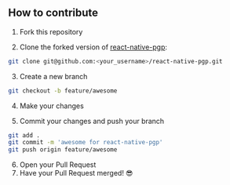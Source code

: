 ## How to contribute

1. Fork this repository

2. Clone the forked version of [react-native-pgp](https://github.com/quan-to/react-native-pgp):
  ```sh
  git clone git@github.com:<your_username>/react-native-pgp.git
  ```

3. Create a new branch
  ```sh
  git checkout -b feature/awesome
  ```

4. Make your changes

5. Commit your changes and push your branch
  ```sh
  git add .
  git commit -m 'awesome for react-native-pgp'
  git push origin feature/awesome
  ```

6. Open your Pull Request
7. Have your Pull Request merged! 😎
